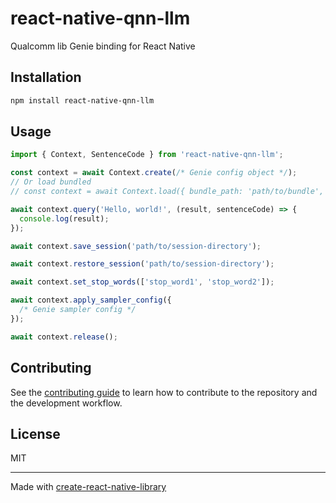 # react-native-qnn-llm

Qualcomm lib Genie binding for React Native

## Installation

```sh
npm install react-native-qnn-llm
```

## Usage


```js
import { Context, SentenceCode } from 'react-native-qnn-llm';

const context = await Context.create(/* Genie config object */);
// Or load bundled
// const context = await Context.load({ bundle_path: 'path/to/bundle', unpack_dir: 'path/to/store/unpacked', n_thread?: Number })

await context.query('Hello, world!', (result, sentenceCode) => {
  console.log(result);
});

await context.save_session('path/to/session-directory');

await context.restore_session('path/to/session-directory');

await context.set_stop_words(['stop_word1', 'stop_word2']);

await context.apply_sampler_config({
  /* Genie sampler config */
});

await context.release();
```


## Contributing

See the [contributing guide](CONTRIBUTING.md) to learn how to contribute to the repository and the development workflow.

## License

MIT

---

Made with [create-react-native-library](https://github.com/callstack/react-native-builder-bob)
